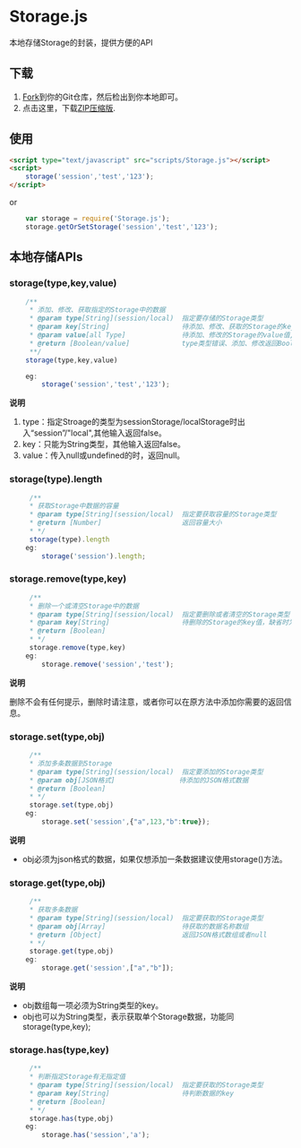 # Storage.js

本地存储Storage的封装，提供方便的API

## 下载

1. [Fork](https://github.com/chping2125/storage.js)到你的Git仓库，然后检出到你本地即可。
2. 点击这里，下载[ZIP压缩版](https://github.com/chping2125/storage.js/archive/master.zip).

## 使用

```html
<script type="text/javascript" src="scripts/Storage.js"></script>
<script>
	storage('session','test','123');
</script>
```
or
```js
	var storage = require('Storage.js');
	storage.getOrSetStorage('session','test','123');
```

## 本地存储APIs
### storage(type,key,value)

```js
	/**
	 * 添加、修改、获取指定的Storage中的数据
	 * @param type[String](session/local)  指定要存储的Storage类型
	 * @param key[String]                  待添加、修改、获取的Storage的key值
	 * @param value[all Type]              待添加、修改的Storage的value值,缺省时为获取数据
	 * @return [Boolean/value]             type类型错误、添加、修改返回Boolean,获取返回value值或null
	 **/
	storage(type,key,value)

	eg:
		storage('session','test','123');
```
**说明**

1. type：指定Stroage的类型为sessionStorage/localStorage时出入“session”/"local",其他输入返回false。
2. key：只能为String类型，其他输入返回false。
3. value：传入null或undefined的时，返回null。

### storage(type).length
```js
	 /**
	 * 获取Storage中数据的容量
	 * @param type[String](session/local)  指定要获取容量的Storage类型
	 * @return [Number]                    返回容量大小
	 * */
	 storage(type).length
	eg:
		storage('session').length;
```

### storage.remove(type,key)
```js
	 /**
	 * 删除一个或清空Storage中的数据
	 * @param type[String](session/local)  指定要删除或者清空的Storage类型
	 * @param key[String]                  待删除的Storage的key值，缺省时为清空所有Storage
	 * @return [Boolean]
	 * */
	 storage.remove(type,key)
	eg:
		storage.remove('session','test');
```
**说明**

删除不会有任何提示，删除时请注意，或者你可以在原方法中添加你需要的返回信息。

### storage.set(type,obj)
```js
	 /**
	 * 添加多条数据到Storage
	 * @param type[String](session/local)  指定要添加的Storage类型
	 * @param obj[JSON格式]                待添加的JSON格式数据
	 * @return [Boolean]
	 * */
	 storage.set(type,obj)
	eg:
		storage.set('session',{"a",123,"b":true});
```
**说明**

+ obj必须为json格式的数据，如果仅想添加一条数据建议使用storage()方法。

### storage.get(type,obj)
```js
	 /**
	 * 获取多条数据
	 * @param type[String](session/local)  指定要获取的Storage类型
	 * @param obj[Array]                   待获取的数据名称数组
	 * @return [Object]                    返回JSON格式数组或者null
	 * */
	 storage.get(type,obj)
	eg:
		storage.get('session',["a","b"]);
```
**说明**

+ obj数组每一项必须为String类型的key。
+ obj也可以为String类型，表示获取单个Storage数据，功能同storage(type,key);

### storage.has(type,key)
```js
	 /**
	 * 判断指定Storage有无指定值
	 * @param type[String](session/local)  指定要获取的Storage类型
	 * @param key[String]                  待判断数据的key
	 * @return [Boolean]                    
	 * */
	 storage.has(type,obj)
	eg:
		storage.has('session','a');
```
